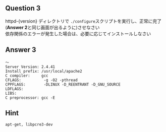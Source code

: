 ## Question 3
httpd-{version} ディレクトリで `./configure`スクリプトを実行し、正常に完了(**Answer 2**と同じ画面が出るように)させなさい  
依存関係のエラーが発生した場合は、必要に応じてインストールしなさい

## Answer 3
```
〜
Server Version: 2.4.41
Install prefix: /usr/local/apache2
C compiler:     gcc
CFLAGS:          -g -O2 -pthread
CPPFLAGS:        -DLINUX -D_REENTRANT -D_GNU_SOURCE
LDFLAGS:
LIBS:
C preprocessor: gcc -E
```

## Hint
`apt-get, libpcre3-dev`
